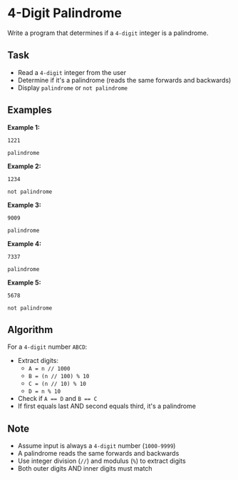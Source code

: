 # 4-Digit Palindrome

Write a program that determines if a `4-digit` integer is a palindrome.

## Task
- Read a `4-digit` integer from the user
- Determine if it's a palindrome (reads the same forwards and backwards)
- Display `palindrome` or `not palindrome`

## Examples
**Example 1:**
```
1221
```
```
palindrome
```

**Example 2:**
```
1234
```
```
not palindrome
```

**Example 3:**
```
9009
```
```
palindrome
```

**Example 4:**
```
7337
```
```
palindrome
```

**Example 5:**
```
5678
```
```
not palindrome
```

## Algorithm
For a `4-digit` number `ABCD`:
- Extract digits:
  - `A = n // 1000`
  - `B = (n // 100) % 10`
  - `C = (n // 10) % 10`
  - `D = n % 10`
- Check if `A == D` and `B == C`
- If first equals last AND second equals third, it's a palindrome

## Note
- Assume input is always a `4-digit` number (`1000-9999`)
- A palindrome reads the same forwards and backwards
- Use integer division (`//`) and modulus (`%`) to extract digits
- Both outer digits AND inner digits must match

